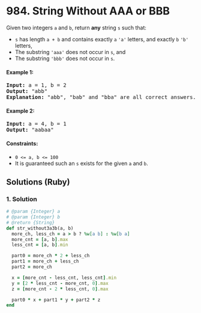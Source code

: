 # 984. String Without AAA or BBB
Given two integers `a` and `b`, return **any** string `s` such that:
* `s` has length `a + b` and contains exactly `a` `'a'` letters, and exactly `b` `'b'` letters,
* The substring `'aaa'` does not occur in `s`, and
* The substring `'bbb'` does not occur in `s`.

#### Example 1:
<pre>
<strong>Input:</strong> a = 1, b = 2
<strong>Output:</strong> "abb"
<strong>Explanation:</strong> "abb", "bab" and "bba" are all correct answers.
</pre>

#### Example 2:
<pre>
<strong>Input:</strong> a = 4, b = 1
<strong>Output:</strong> "aabaa"
</pre>

#### Constraints:
* `0 <= a, b <= 100`
* It is guaranteed such an `s` exists for the given `a` and `b`.

## Solutions (Ruby)

### 1. Solution
```Ruby
# @param {Integer} a
# @param {Integer} b
# @return {String}
def str_without3a3b(a, b)
  more_ch, less_ch = a > b ? %w[a b] : %w[b a]
  more_cnt = [a, b].max
  less_cnt = [a, b].min

  part0 = more_ch * 2 + less_ch
  part1 = more_ch + less_ch
  part2 = more_ch

  x = [more_cnt - less_cnt, less_cnt].min
  y = [2 * less_cnt - more_cnt, 0].max
  z = [more_cnt - 2 * less_cnt, 0].max

  part0 * x + part1 * y + part2 * z
end
```
